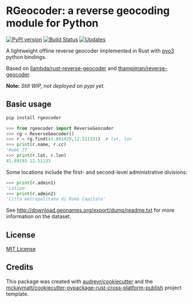 RGeocoder: a reverse geocoding module for Python
================================================

[![PyPI version](https://img.shields.io/pypi/v/rgeocoder.svg)](https://pypi.python.org/pypi/rgeocoder)
[![Build Status](https://img.shields.io/travis/Phil-V/rgeocoder.svg)](https://travis-ci.org/Phil-V/rgeocoder)
[![Updates](https://pyup.io/repos/github/Phil-V/rgeocoder/shield.svg)](https://pyup.io/repos/github/Phil-V/rgeocoder/)

A lightweight offline reverse geocoder implemented in Rust with
[pyo3](https://github.com/PyO3/pyo3) python bindings.

Based on [llambda/rust-reverse-geocoder](https://github.com/llambda/rust-reverse-geocoder) and
[thampiman/reverse-geocoder](https://github.com/thampiman/reverse-geocoder).

**Note:** *Still WIP, not deployed on pypi yet.*

Basic usage
-----------

```sh
pip install rgeocoder
```

```py
>>> from rgeocoder import ReverseGeocoder
>>> rg = ReverseGeocoder()
>>> r = rg.find(41.891929,12.511331)  # lat, lon
>>> print(r.name, r.cc)
'Rome IT'
>>> print(r.lat, r.lon)
41.89193 12.51133
```

Some locations include the first-
and second-level administrative divisions:
```py
>>> print(r.admin1)
'Latium'
>>> print(r.admin2)
'Citta metropolitana di Roma Capitale'
```

See http://download.geonames.org/export/dump/readme.txt for more
information on the dataset.


License
-------

[MIT License](LICENSE)


Credits
-------

This package was created with
[audreyr/cookiecutter](https://github.com/audreyr/cookiecutter)
 and the [mckaymatt/cookiecutter-pypackage-rust-cross-platform-publish](https://github.com/mckaymatt/cookiecutter-pypackage-rust-cross-platform-publish) project template.
